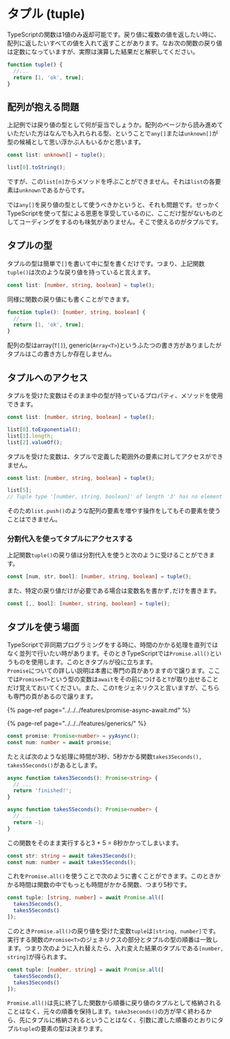 # タプル \(tuple\)

TypeScriptの関数は1値のみ返却可能です。戻り値に複数の値を返したい時に、配列に返したいすべての値を入れて返すことがあります。なお次の関数の戻り値は定数になっていますが、実際は演算した結果だと解釈してください。

```typescript
function tuple() {
  //...
  return [1, 'ok', true];
}
```

## 配列が抱える問題

上記例では戻り値の型として何が妥当でしょうか。配列のページから読み進めていただいた方はなんでも入れられる型、ということで`any[]`または`unknown[]`が型の候補として思い浮かぶ人もいるかと思います。

```typescript
const list: unknown[] = tuple();

list[0].toString();
```

ですが、この`list[n]`からメソッドを呼ぶことができません。それは`list`の各要素は`unknown`であるからです。

では`any[]`を戻り値の型として使うべきかというと、それも問題です。せっかくTypeScriptを使って型による恩恵を享受しているのに、ここだけ型がないものとしてコーディングをするのも味気がありません。そこで使えるのがタプルです。

## タプルの型

タプルの型は簡単で`[]`を書いて中に型を書くだけです。つまり、上記関数`tuple()`は次のような戻り値を持っていると言えます。

```typescript
const list: [number, string, boolean] = tuple();
```

同様に関数の戻り値にも書くことができます。

```typescript
function tuple(): [number, string, boolean] {
  //...
  return [1, 'ok', true];
}
```

配列の型はarray\(`T[]`\), generic\(`Array<T>`\)というふたつの書き方がありましたがタプルはこの書き方しか存在しません。

## タプルへのアクセス

タプルを受けた変数はそのまま中の型が持っているプロパティ、メソッドを使用できます。

```typescript
const list: [number, string, boolean] = tuple();

list[0].toExponential();
list[1].length;
list[2].valueOf();
```

タプルを受けた変数は、タプルで定義した範囲外の要素に対してアクセスができません。

```typescript
const list: [number, string, boolean] = tuple();

list[5];
// Tuple type '[number, string, boolean]' of length '3' has no element at index '5'.
```

そのため`list.push()`のような配列の要素を増やす操作をしてもその要素を使うことはできません。

### 分割代入を使ってタプルにアクセスする

上記関数`tuple()`の戻り値は分割代入を使うと次のように受けることができます。

```typescript
const [num, str, bool]: [number, string, boolean] = tuple();
```

また、特定の戻り値だけが必要である場合は変数名を書かず`,`だけを書きます。

```typescript
const [,, bool]: [number, string, boolean] = tuple();
```

## タプルを使う場面

TypeScriptで非同期プログラミングをする時に、時間のかかる処理を直列ではなく並列で行いたい時があります。そのときTypeScriptでは`Promise.all()`というものを使用します。このときタプルが役に立ちます。  
`Promise`についての詳しい説明は本書に専門の頁がありますので譲ります。ここでは`Promise<T>`という型の変数は`await`をその前につけると`T`が取り出せることだけ覚えておいてください。また、この`T`をジェネリクスと言いますが、こちらも専門の頁があるので譲ります。

{% page-ref page="../../../features/promise-async-await.md" %}

{% page-ref page="../../../features/generics/" %}

```typescript
const promise: Promise<number> = yyAsync();
const num: number = await promise;
```

たとえば次のような処理に時間が3秒、5秒かかる関数`takes3Seconds(), takes5Seconds()`があるとします。

```typescript
async function takes3Seconds(): Promise<string> {
  // ...
  return 'finished!';
}

async function takes5Seconds(): Promise<number> {
  // ...
  return -1;
}
```

この関数をそのまま実行すると3 + 5 = 8秒かかってしまいます。

```typescript
const str: string = await takes3Seconds();
const num: number = await takes5Seconds();
```

これを`Promise.all()`を使うことで次のように書くことができます。このときかかる時間は関数の中でもっとも時間がかかる関数、つまり5秒です。

```typescript
const tuple: [string, number] = await Promise.all([
  takes3Seconds(),
  takes5Seconds()
]);
```

このとき`Promise.all()`の戻り値を受けた変数`tuple`は`[string, number]`です。実行する関数の`Promise<T>`のジェネリクスの部分とタプルの型の順番は一致します。つまり次のように入れ替えたら、入れ変えた結果のタプルである`[number, string]`が得られます。

```typescript
const tuple: [number, string] = await Promise.all([
  takes5Seconds(),
  takes3Seconds()
]);
```

`Promise.all()`は先に終了した関数から順番に戻り値のタプルとして格納されることはなく、元々の順番を保持します。`take3seconds()`の方が早く終わるから、先にタプルに格納されるということはなく、引数に渡した順番のとおりにタプル`tuple`の要素の型は決まります。


